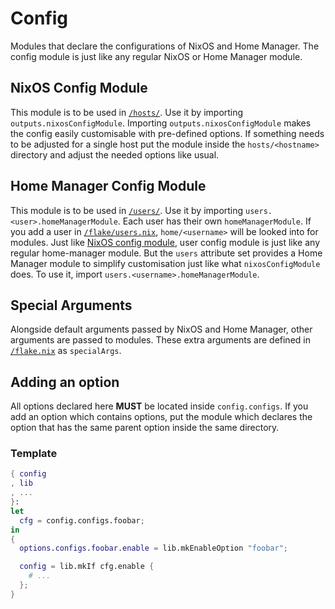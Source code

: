 # Config

Modules that declare the configurations of NixOS and Home Manager. The config module is just like
any regular NixOS or Home Manager module.

## NixOS Config Module

This module is to be used in [`/hosts/`](../hosts). Use it by importing `outputs.nixosConfigModule`.
Importing `outputs.nixosConfigModule` makes the config easily customisable with pre-defined options.
If something needs to be adjusted for a single host put the module inside the `hosts/<hostname>`
directory and adjust the needed options like usual.

## Home Manager Config Module

This module is to be used in [`/users/`](../users). Use it by importing
`users.<user>.homeManagerModule`. Each user has their own `homeManagerModule`. If you add a user in
[`/flake/users.nix`](../flake/users.nix), `home/<username>` will be looked into for modules. Just
like [NixOS config module](#nixos-config-module), user config module is just like any regular
home-manager module. But the `users` attribute set provides a Home Manager module to simplify
customisation just like what `nixosConfigModule` does. To use it, import
`users.<username>.homeManagerModule`.

## Special Arguments

Alongside default arguments passed by NixOS and Home Manager, other arguments are passed to modules.
These extra arguments are defined in [`/flake.nix`](../flake.nix) as `specialArgs`.

## Adding an option

All options declared here **MUST** be located inside `config.configs`. If you add an option which
contains options, put the module which declares the option that has the same parent option inside
the same directory.

### Template

```nix
{ config
, lib
, ...
}:
let
  cfg = config.configs.foobar;
in
{
  options.configs.foobar.enable = lib.mkEnableOption "foobar";

  config = lib.mkIf cfg.enable {
    # ...
  };
}
```
